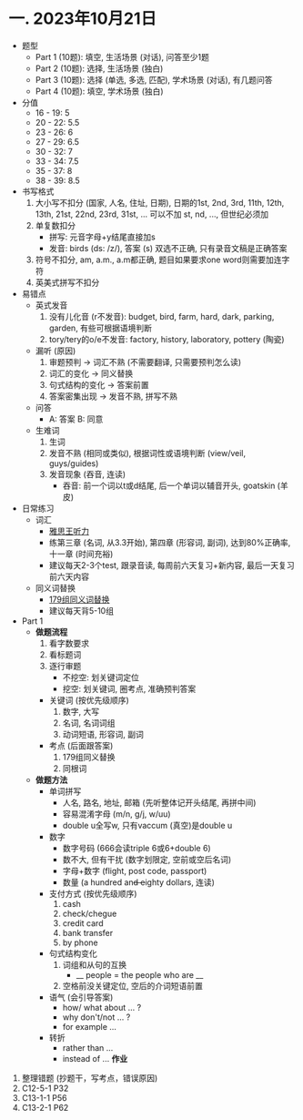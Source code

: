 # 一. 2023年10月21日
* 题型
	* Part 1 (10题): 填空, 生活场景 (对话), 问答至少1题
	* Part 2 (10题): 选择, 生活场景 (独白)
	* Part 3 (10题): 选择 (单选, 多选, 匹配), 学术场景 (对话), 有几题问答
	* Part 4 (10题): 填空, 学术场景 (独白)
* 分值
	* 16 - 19: 5
	* 20 - 22: 5.5
	* 23 - 26: 6
	* 27 - 29: 6.5
	* 30 - 32: 7
	* 33 - 34: 7.5
	* 35 - 37: 8
	* 38 - 39: 8.5
* 书写格式
	1. 大小写不扣分 (国家, 人名, 住址, 日期), 日期的1st, 2nd, 3rd, 11th, 12th, 13th, 21st, 22nd, 23rd, 31st, ... 可以不加 st, nd, ..., 但世纪必须加
	2. 单复数扣分
		* 拼写: 元音字母+y结尾直接加s
		* 发音: birds (ds: /z/), 答案 (s) 双选不正确, 只有录音文稿是正确答案
	3. 符号不扣分, am, a.m., a.m都正确, 题目如果要求one word则需要加连字符
	4. 英美式拼写不扣分
* 易错点
	* 英式发音
		1. 没有儿化音 (r不发音): budget, bird, farm, hard, dark, parking, garden, 有些可根据语境判断
		2. tory/tery的o/e不发音: factory, history, laboratory, pottery (陶瓷)
	* 漏听 (原因)
		1. 审题预判 -> 词汇不熟 (不需要翻译, 只需要预判怎么读)
		2. 词汇的变化 -> 同义替换
		3. 句式结构的变化 -> 答案前置
		4. 答案密集出现 -> 发音不熟, 拼写不熟
	* 问答
		* A: 答案 B: 同意
	* 生难词
		1. 生词
		2. 发音不熟 (相同或类似), 根据词性或语境判断 (view/veil, guys/guides)
		3. 发音现象 (吞音, 连读)
			* 吞音: 前一个词以t或d结尾, 后一个单词以辅音开头, goatskin (羊皮)
* 日常练习
	* 词汇
		* [雅思王听力](obsidian://open?vault=IELTS&file=Listen%2F%E9%9B%85%E6%80%9D%E7%8E%8B%E5%90%AC%E5%8A%9B%E7%9C%9F%E9%A2%98%E8%AF%AD%E6%96%99%E5%BA%93.pdf)
		* 练第三章 (名词, 从3.3开始), 第四章 (形容词, 副词), 达到80%正确率, 十一章 (时间充裕)
		* 建议每天2-3个test, 跟录音读, 每周前六天复习+新内容, 最后一天复习前六天内容
	* 同义词替换
		* [179组同义词替换](obsidian://open?vault=IELTS&file=Listen%2F179%E5%90%8C%E4%B9%89%E6%9B%BF%E6%8D%A2.pdf)
		* 建议每天背5-10组
* Part 1
	* **做题流程**
		1. 看字数要求
		2. 看标题词
		3. 逐行审题
			* 不挖空: 划关键词定位
			* 挖空: 划关键词, 圈考点, 准确预判答案
		* 关键词 (按优先级顺序)
			1. 数字, 大写
			2. 名词, 名词词组
			3. 动词短语, 形容词, 副词
		* 考点 (后面跟答案)
			1. 179组同义替换
			2. 同根词
	* **做题方法**
		* 单词拼写
			* 人名, 路名, 地址, 邮箱 (先听整体记开头结尾, 再拼中间)
			* 容易混淆字母 (m/n, g/j, w/uu)
			* double u全写w, 只有vaccum (真空)是double u 
		* 数字
			* 数字号码 (666会读triple 6或6+double 6)
			* 数不大, 但有干扰 (数字划限定, 空前或空后名词)
			* 字母+数字 (flight, post code, passport)
			* 数量 (a hundred an~~d e~~ighty dollars, 连读)
		* 支付方式 (按优先级顺序)
			1. cash
			2. check/chegue
			3. credit card
			4. bank transfer
			5. by phone
		* 句式结构变化
			1. 词组和从句的互换
				* __ people = the people who are __
			2. 空格前没关键定位, 空后的介词短语前置
		* 语气 (会引导答案)
			* how/ what about ... ?
			* why don't/not ... ?
			* for example ...
		* 转折
			* rather than ...
			* instead of ...
**作业**
1. 整理错题 (抄题干，写考点，错误原因)
2. C12-5-1 P32
3. C13-1-1 P56
4. C13-2-1 P62